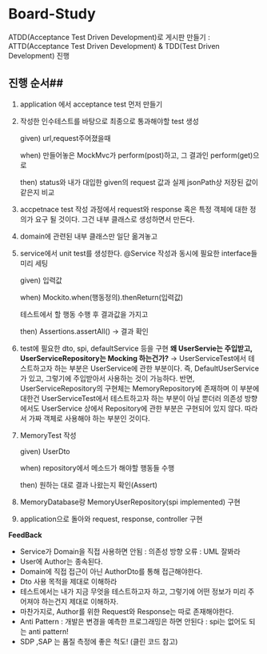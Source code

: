 # Board-Study
ATDD(Acceptance Test Driven Development)로 게시판 만들기
: ATTD(Acceptance Test Driven Development) & TDD(Test Driven Development) 진행

## 진행 순서##

1. application 에서 acceptance test 먼저 만들기 
2. 작성한 인수테스트를 바탕으로 최종으로 통과해야할 test 생성
    
    given) url,request주어졌을때
    
    when) 만들어놓은 MockMvc가 perform(post)하고, 그 결과인 perform(get)으로
    
    then) status와 내가 대입한 given의 request 값과 실제 jsonPath상 저장된 값이 같은지 비교 
    
3. accpetnace test 작성 과정에서 request와 response 혹은 특정 객체에 대한 정의가 요구 될 것이다. 그건 내부 클래스로 생성하면서 만든다.
4. domain에 관련된 내부 클래스만 일단 옮겨놓고
5. service에서 unit test를 생성한다. @Service 작성과 동시에 필요한 interface들 미리 세팅
    
    given) 입력값
    
    when) Mockito.when(행동정의).thenReturn(입력값)
    
    테스트에서 할 행동 수행 후 결과값을 가지고
    
    then) Assertions.assertAll() → 결과 확인
    
6. test에 필요한 dto, spi, defaultService 등을 구현
    ******왜 UserServie는 주입받고, UserServiceRepository는 Mocking 하는건가?******
        → UserServiceTest에서 테스트하고자 하는 부분은 UserService에 관한 부분이다. 
          즉, DefaultUserService가 있고, 그렇기에 주입받아서 사용하는 것이 가능하다. 
          반면, UserServiceRepository의 구현체는 MemoryRepository에 존재하며 이 부분에 대한건 UserServiceTest에서 테스트하고자 하는 부분이 아닐 뿐더러
          의존성 방향에서도 UserService 상에서 Repository에 관한 부분은 구현되어 있지 않다. 따라서 가짜 객체로 사용해야 하는 부분인 것이다.
        
7. MemoryTest 작성
    
    given) UserDto
    
    when) repository에서 메소드가 해야할 행동들 수행
    
    then) 원하는 대로 결과 나왔는지 확인(Assert)
    
8. MemoryDatabase랑 MemoryUserRepository(spi implemented) 구현
9. application으로 돌아와 request, response, controller 구현

****************FeedBack****************

- Service가 Domain을 직접 사용하면 안됨 : 의존성 방향 오류 : UML 잘봐라
- User에 Author는 종속된다.
- Domain에 직접 접근이 아닌 AuthorDto를 통해 접근해야한다.
- Dto 사용 목적을 제대로 이해하라
- 테스트에서는 내가 지금 무엇을 테스트하고자 하고, 그렇기에 어떤 정보가 미리 주어져야 하는건지 제대로 이해하자.
- 마찬가지로, Author를 위한 Request와 Response는 따로 존재해야한다.
- Anti Pattern : 개발은 변경을 예측한 프로그래밍은 하면 안된다 : spi는 없어도 되는 anti pattern!
- SDP ,SAP 는 품질 측정에 좋은 척도! (클린 코드 참고)
